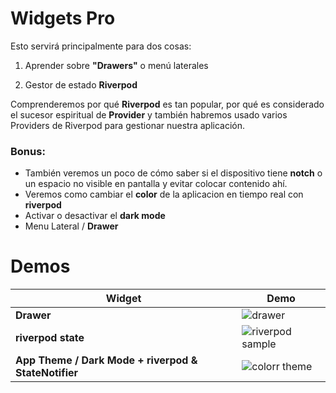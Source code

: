 
# Widgets Pro

Esto servirá principalmente para dos cosas:

1. Aprender sobre **"Drawers"** o menú laterales

2. Gestor de estado **Riverpod**


Comprenderemos por qué **Riverpod** es tan popular, por qué es considerado el sucesor espiritual de **Provider** y también habremos usado varios Providers de Riverpod para gestionar nuestra aplicación.


### Bonus:

- También veremos un poco de cómo saber si el dispositivo tiene **notch** o un espacio no visible en pantalla y evitar colocar contenido ahí.
- Veremos como cambiar el **color** de la aplicacion en tiempo real con **riverpod**
- Activar o desactivar el **dark mode**
- Menu Lateral / **Drawer**

# Demos 

| Widget            | Demo                                                              |
| ----------------- | ------------------------------------------------------------------ |
| **Drawer** | ![drawer](https://github.com/manuelsalinas-mx/Flutter-Projects/assets/110424672/0cfbed8c-0bde-4937-a74a-30f017a2f4a2) |
| **riverpod state** | ![riverpod sample](https://github.com/manuelsalinas-mx/Flutter-Projects/assets/110424672/3f6e89d3-cf4f-45d1-97aa-94db1186dae6) |
| **App Theme / Dark Mode + riverpod & StateNotifier** | ![colorr theme](https://github.com/manuelsalinas-mx/Flutter-Projects/assets/110424672/aae8cb23-4da9-4cdf-aca7-530620d9f1d0) |

